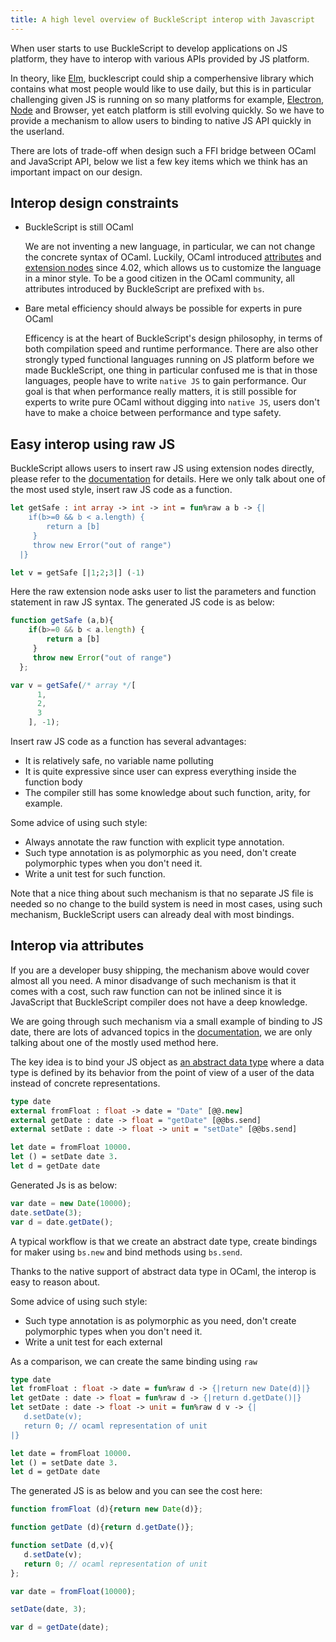 ```yaml
---
title: A high level overview of BuckleScript interop with Javascript
---
```


When user starts to use BuckleScript to develop applications on JS platform, they have to interop with various APIs provided by JS platform. 

In theory, like [Elm](https://elm-lang.org/), bucklescript could ship a comperhensive library which contains what most people would like to use daily, but this is in particular 
challenging given JS is running on so many platforms for example, [Electron](https://electronjs.org/), [Node](https://nodejs.org/) and Browser,  yet eatch platform is still evolving quickly. So we have to provide a mechanism to allow users to binding to native JS API quickly in the userland.

There are lots of trade-off when design such a FFI bridge between OCaml and JavaScript API, below we list a few key items which we think has an important impact on our design.

## Interop design constraints

- BuckleScript is still OCaml

    We are not inventing a new language, in particular, we can not change the concrete syntax of OCaml. Luckily, OCaml introduced [attributes](https://caml.inria.fr/pub/docs/manual-ocaml/extn.html#sec260) and [extension nodes](https://caml.inria.fr/pub/docs/manual-ocaml/extn.html#sec262) since 4.02, which allows us to customize the language in a minor style. To be a good citizen in the OCaml community, all attributes introduced by BuckleScript are prefixed with `bs`.

- Bare metal efficiency should always be possible for experts in pure OCaml

    Efficency is at the heart of BuckleScript's design philosophy, in terms of both compilation speed and runtime performance. There are also other strongly typed functional languages running on JS platform before we made BuckleScript, one thing in particular confused me is that in those languages, people have to write `native JS` to gain performance. Our goal is that when performance really matters, it is still possible for experts to write pure OCaml without digging into `native JS`, users don't have to make a choice between performance and type safety.



## Easy interop using raw JS

BuckleScript allows users to insert raw JS using extension nodes directly, please refer to the [documentation](https://bucklescript.github.io/docs/en/embed-raw-javascript) for details. Here we only talk about one of the most used style, insert raw JS code as a function.

```ocaml
let getSafe : int array -> int -> int = fun%raw a b -> {| 
	if(b>=0 && b < a.length) {
    	return a [b]
     }
     throw new Error("out of range")
  |} 

let v = getSafe [|1;2;3|] (-1)
```

Here the raw extension node asks user to list the parameters and function statement in raw JS syntax. The generated JS code is as below:

```js
function getSafe (a,b){ 
	if(b>=0 && b < a.length) {
    	return a [b]
     }
     throw new Error("out of range")
  };

var v = getSafe(/* array */[
      1,
      2,
      3
    ], -1);

```

Insert raw JS code as a function has several advantages:

- It is relatively safe, no variable name polluting 
- It is quite expressive since user can express everything inside the function body
- The compiler still has some knowledge about such function, arity, for example.

Some advice of using such style:
- Always annotate the raw function with explicit type annotation.
- Such type annotation is as polymorphic as you need, don't create polymorphic types when you don't need it.
- Write a unit test for such function.

Note that a nice thing about such mechanism is that no separate JS file is needed so no change to the build system is need in most cases, using such mechanism, BuckleScript users can already deal with most bindings.

## Interop via attributes

If you are a developer busy shipping, the mechanism above would cover almost all you need. A minor disadvange of such mechanism is that it comes with a cost, such raw function can not be inlined since it is JavaScript that BuckleScript compiler does not have a deep knowledge.

We are going through such mechanism via a small example of binding to JS date, there are lots of advanced topics in the [documentation](https://bucklescript.github.io/docs/en/interop-overview), we are only talking about one of the mostly used method here.

The key idea is to bind your JS object as [an abstract data type](https://en.wikipedia.org/wiki/Abstract_data_type) where a data type is defined by its behavior from the point of view of a user  of the data instead of concrete representations.

```ocaml
type date
external fromFloat : float -> date = "Date" [@@.new]
external getDate : date -> float = "getDate" [@@bs.send]
external setDate : date -> float -> unit = "setDate" [@@bs.send]

let date = fromFloat 10000.
let () = setDate date 3.
let d = getDate date
```

Generated Js is as below:

```js
var date = new Date(10000);
date.setDate(3);
var d = date.getDate();
```

A typical workflow is that we create an abstract date type, create bindings for maker using `bs.new` and bind methods using `bs.send`.

Thanks to the native support of abstract data type in OCaml, the interop is easy to reason about.

Some advice of using such style:
- Such type annotation is as polymorphic as you need, don't create polymorphic types when you don't need it.
- Write a unit test for each external

As a comparison, we can create the same binding using `raw`

```ocaml
type date
let fromFloat : float -> date = fun%raw d -> {|return new Date(d)|}
let getDate : date -> float = fun%raw d -> {|return d.getDate()|}
let setDate : date -> float -> unit = fun%raw d v -> {|
   d.setDate(v);
   return 0; // ocaml representation of unit 
|}

let date = fromFloat 10000.
let () = setDate date 3.
let d = getDate date
```

The generated JS is as below and you can see the cost here:

```js
function fromFloat (d){return new Date(d)};

function getDate (d){return d.getDate()};

function setDate (d,v){
   d.setDate(v);
   return 0; // ocaml representation of unit 
};

var date = fromFloat(10000);

setDate(date, 3);

var d = getDate(date);
```


<!-- ,  and provide various methods over such abstract data type. -->

